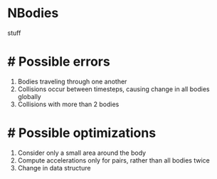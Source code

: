 # NBodies
stuff
# # Possible errors
1) Bodies traveling through one another
2) Collisions occur between timesteps, causing change in all bodies globally
3) Collisions with more than 2 bodies
# # Possible optimizations
1) Consider only a small area around the body
2) Compute accelerations only for pairs, rather than all bodies twice
3) Change in data structure